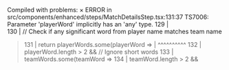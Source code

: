 Compiled with problems:
×
ERROR in src/components/enhanced/steps/MatchDetailsStep.tsx:131:37
TS7006: Parameter 'playerWord' implicitly has an 'any' type.
    129 |             
    130 |             // Check if any significant word from player name matches team name
  > 131 |             return playerWords.some(playerWord => 
        |                                     ^^^^^^^^^^
    132 |               playerWord.length > 2 && // Ignore short words
    133 |               teamWords.some(teamWord => 
    134 |                 teamWord.length > 2 &&